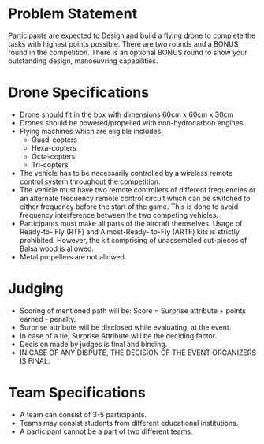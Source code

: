 <!-- TITLE: Quadcopter Challenge -->
<!-- SUBTITLE:  -->

# Problem Statement
Participants are expected to Design and build a flying drone to complete the tasks with highest points possible. There are two rounds and a BONUS round in the competition. There is an optional BONUS round to show your outstanding design, manoeuvring capabilities.

# Drone Specifications
- Drone should fit in the box with dimensions 60cm x 60cm x 30cm
- Drones should be powered/propelled with non-hydrocarbon engines
- Flying machines which are eligible includes
	- Quad-copters
	- Hexa-copters
	- Octa-copters
	- Tri-copters
- The vehicle has to be necessarily controlled by a wireless remote control system throughout the competition.
- The vehicle must have two remote controllers of different frequencies or an alternate frequency remote control circuit which can be switched to either frequency before the start of the game. This is done to avoid frequency interference between the two competing vehicles.
- Participants must make all parts of the aircraft themselves. Usage of Ready-to- Fly (RTF) and Almost-Ready- to-Fly (ARTF) kits is strictly prohibited. However, the kit comprising of unassembled cut-pieces of Balsa wood is allowed.
- Metal propellers are not allowed.

# Judging
- Scoring of mentioned path will be: Score = Surprise attribute + points earned - penalty.
- Surprise attribute will be disclosed while evaluating, at the event.
- In case of a tie, Surprise Attribute will be the deciding factor.
- Decision made by judges is final and binding.
- IN CASE OF ANY DISPUTE, THE DECISION OF THE EVENT ORGANIZERS IS FINAL. 

# Team Specifications
- A team can consist of 3-5 participants.
- Teams may consist students from different educational institutions.
- A participant cannot be a part of two different teams.

